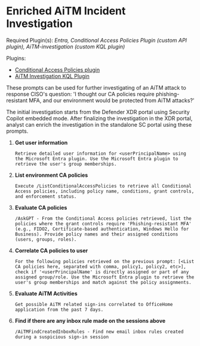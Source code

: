 # Enriched AiTM Incident Investigation

Required Plugin(s): *Entra, Conditional Access Policies Plugin (custom API plugin), AiTM-investigation (custom KQL plugin)*

Plugins:
- [Conditional Access Policies plugin](https://github.com/samilamppu/SecurityCopilot/blob/main/Plugins/API/EIDCAP-API.yaml)
- [AiTM Investigation KQL Plugin](https://github.com/samilamppu/SecurityCopilot/blob/main/Plugins/KQL/KQL_AiTMInvestigation.yaml)


These prompts can be used for further investigating of an AiTM attack to response CISO's question: 'I thought our CA policies require phishing-resistant MFA, and our environment would be protected from AiTM attacks?'

The initial investigation starts from the Defender XDR portal using Security Copilot embedded mode. After finalizing the investigation in the XDR portal, analyst can enrich the investigation in the standalone SC portal using these prompts.

1. **Get user information**
    ```
    Retrieve detailed user information for <userPrincipalName> using the Microsoft Entra plugin. Use the Microsoft Entra plugin to retrieve the user's group memberships.
    ```

2. **List environment CA policies**
    ```
    Execute /ListConditionalAccessPolicies to retrieve all Conditional Access policies, including policy name, conditions, grant controls, and enforcement status.
    ```

3. **Evaluate CA policies**
    ```
    /AskGPT - From the Conditional Access policies retrieved, list the policies where the grant controls require 'Phishing-resistant MFA' (e.g., FIDO2, Certificate-based authentication, Windows Hello for Business). Provide policy names and their assigned conditions (users, groups, roles).
    ```

4. **Correlate CA policies to user**
    ```
    For the following policies retrieved on the previous prompt: [<List CA policies here, separated with comma, policy1, policy2, etc>], check if '<userPrincipalName' is directly assigned or part of any assigned group/role. Use the Microsoft Entra plugin to retrieve the user's group memberships and match against the policy assignments.
    ```

5. **Evaluate AiTM Activities**
    ```
    Get possible AiTM related sign-ins correlated to OfficeHome application from the past 7 days.
    ```

6. **Find if there are any inbox rule made on the sessions above**
    ```
    /AiTMFindCreatedInboxRules - Find new email inbox rules created during a suspicious sign-in session
    ```